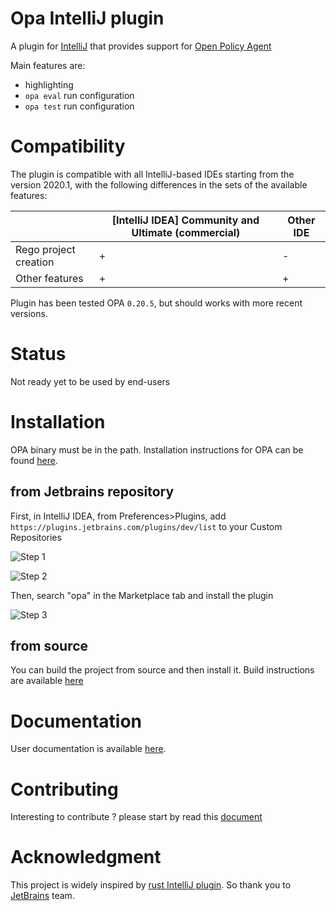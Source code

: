 # Opa IntelliJ plugin
A plugin for [IntelliJ](https://www.jetbrains.com/idea/) that provides support for [Open Policy Agent]()

Main features are:
* highlighting
* `opa eval` run configuration
* `opa test` run configuration

# Compatibility

The plugin is compatible with all IntelliJ-based IDEs starting from the version 2020.1, with the following differences in the sets of the available features:


|                        | [IntelliJ IDEA] Community and Ultimate (commercial) |Other IDE
|------------------------|---|---|
| Rego project creation  | + | - |
| Other features         | + | + |


Plugin has been tested OPA `0.20.5`, but should works with more recent versions.

# Status
Not ready yet to be used by  end-users

# Installation 
OPA binary must be in the path.
Installation instructions for OPA can be found [here](https://www.openpolicyagent.org/docs/latest/#running-opa).

## from Jetbrains repository
First, in IntelliJ IDEA, from Preferences>Plugins, add `https://plugins.jetbrains.com/plugins/dev/list` to your Custom Repositories

![Step 1](docs/user/img/1_install_plugin.png)

![Step 2](docs/user/img/2_add_custom_repository.png)

Then, search "opa" in the Marketplace tab and install the plugin

<script defer src="https://plugins.jetbrains.com/assets/scripts/mp-widget.js"></script>

![Step 3](docs/user/img/3_install_opa_plugin.png)
## from source
You can build the project from source and then install it. Build instructions are available [here](docs/devel/setup_development_env.md)

# Documentation 
User documentation is available [here](docs/user/README.md).

# Contributing
Interesting to contribute ? please start by read this [document](CONTRIBUTING.md)

# Acknowledgment
This project is widely inspired by [rust IntelliJ plugin](https://github.com/intellij-rust/intellij-rust). So thank you
to [JetBrains](https://www.jetbrains.org/) team.
